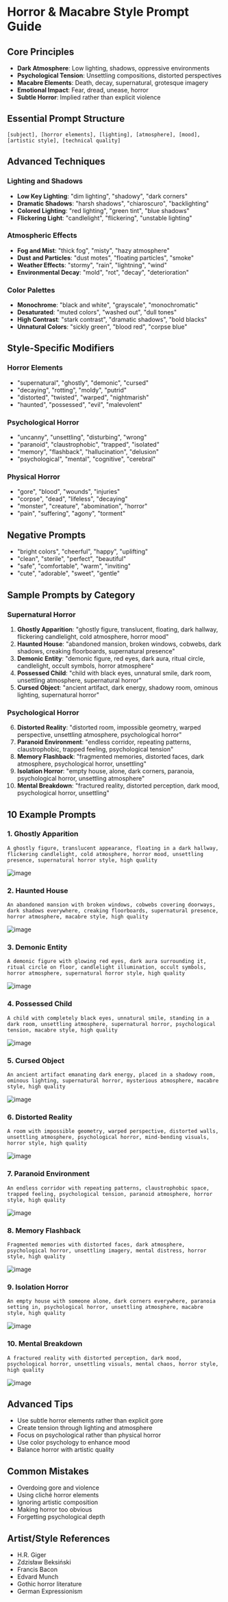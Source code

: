 # Horror & Macabre Style Prompt Guide

## Core Principles

- **Dark Atmosphere**: Low lighting, shadows, oppressive environments
- **Psychological Tension**: Unsettling compositions, distorted perspectives
- **Macabre Elements**: Death, decay, supernatural, grotesque imagery
- **Emotional Impact**: Fear, dread, unease, horror
- **Subtle Horror**: Implied rather than explicit violence

## Essential Prompt Structure

```text
[subject], [horror elements], [lighting], [atmosphere], [mood], [artistic style], [technical quality]
```

## Advanced Techniques

### Lighting and Shadows

- **Low Key Lighting**: "dim lighting", "shadowy", "dark corners"
- **Dramatic Shadows**: "harsh shadows", "chiaroscuro", "backlighting"
- **Colored Lighting**: "red lighting", "green tint", "blue shadows"
- **Flickering Light**: "candlelight", "flickering", "unstable lighting"

### Atmospheric Effects

- **Fog and Mist**: "thick fog", "misty", "hazy atmosphere"
- **Dust and Particles**: "dust motes", "floating particles", "smoke"
- **Weather Effects**: "stormy", "rain", "lightning", "wind"
- **Environmental Decay**: "mold", "rot", "decay", "deterioration"

### Color Palettes

- **Monochrome**: "black and white", "grayscale", "monochromatic"
- **Desaturated**: "muted colors", "washed out", "dull tones"
- **High Contrast**: "stark contrast", "dramatic shadows", "bold blacks"
- **Unnatural Colors**: "sickly green", "blood red", "corpse blue"

## Style-Specific Modifiers

### Horror Elements

- "supernatural", "ghostly", "demonic", "cursed"
- "decaying", "rotting", "moldy", "putrid"
- "distorted", "twisted", "warped", "nightmarish"
- "haunted", "possessed", "evil", "malevolent"

### Psychological Horror

- "uncanny", "unsettling", "disturbing", "wrong"
- "paranoid", "claustrophobic", "trapped", "isolated"
- "memory", "flashback", "hallucination", "delusion"
- "psychological", "mental", "cognitive", "cerebral"

### Physical Horror

- "gore", "blood", "wounds", "injuries"
- "corpse", "dead", "lifeless", "decaying"
- "monster", "creature", "abomination", "horror"
- "pain", "suffering", "agony", "torment"

## Negative Prompts

- "bright colors", "cheerful", "happy", "uplifting"
- "clean", "sterile", "perfect", "beautiful"
- "safe", "comfortable", "warm", "inviting"
- "cute", "adorable", "sweet", "gentle"

## Sample Prompts by Category

### Supernatural Horror

1. **Ghostly Apparition**: "ghostly figure, translucent, floating, dark hallway, flickering candlelight, cold atmosphere, horror mood"
2. **Haunted House**: "abandoned mansion, broken windows, cobwebs, dark shadows, creaking floorboards, supernatural presence"
3. **Demonic Entity**: "demonic figure, red eyes, dark aura, ritual circle, candlelight, occult symbols, horror atmosphere"
4. **Possessed Child**: "child with black eyes, unnatural smile, dark room, unsettling atmosphere, supernatural horror"
5. **Cursed Object**: "ancient artifact, dark energy, shadowy room, ominous lighting, supernatural horror"

### Psychological Horror

6. **Distorted Reality**: "distorted room, impossible geometry, warped perspective, unsettling atmosphere, psychological horror"
7. **Paranoid Environment**: "endless corridor, repeating patterns, claustrophobic, trapped feeling, psychological tension"
8. **Memory Flashback**: "fragmented memories, distorted faces, dark atmosphere, psychological horror, unsettling"
9. **Isolation Horror**: "empty house, alone, dark corners, paranoia, psychological horror, unsettling atmosphere"
10. **Mental Breakdown**: "fractured reality, distorted perception, dark mood, psychological horror, unsettling"

## 10 Example Prompts

### 1. Ghostly Apparition

```text
A ghostly figure, translucent appearance, floating in a dark hallway, flickering candlelight, cold atmosphere, horror mood, unsettling presence, supernatural horror style, high quality
```

![image](assets/atmospheric_abstract.png)

### 2. Haunted House

```text
An abandoned mansion with broken windows, cobwebs covering doorways, dark shadows everywhere, creaking floorboards, supernatural presence, horror atmosphere, macabre style, high quality
```

![image](assets/atmospheric_abstract.png)

### 3. Demonic Entity

```text
A demonic figure with glowing red eyes, dark aura surrounding it, ritual circle on floor, candlelight illumination, occult symbols, horror atmosphere, supernatural horror style, high quality
```

![image](assets/atmospheric_abstract.png)

### 4. Possessed Child

```text
A child with completely black eyes, unnatural smile, standing in a dark room, unsettling atmosphere, supernatural horror, psychological tension, macabre style, high quality
```

![image](assets/atmospheric_abstract.png)

### 5. Cursed Object

```text
An ancient artifact emanating dark energy, placed in a shadowy room, ominous lighting, supernatural horror, mysterious atmosphere, macabre style, high quality
```

![image](assets/atmospheric_abstract.png)

### 6. Distorted Reality

```text
A room with impossible geometry, warped perspective, distorted walls, unsettling atmosphere, psychological horror, mind-bending visuals, horror style, high quality
```

![image](assets/atmospheric_abstract.png)

### 7. Paranoid Environment

```text
An endless corridor with repeating patterns, claustrophobic space, trapped feeling, psychological tension, paranoid atmosphere, horror style, high quality
```

![image](assets/atmospheric_abstract.png)

### 8. Memory Flashback

```text
Fragmented memories with distorted faces, dark atmosphere, psychological horror, unsettling imagery, mental distress, horror style, high quality
```

![image](assets/atmospheric_abstract.png)

### 9. Isolation Horror

```text
An empty house with someone alone, dark corners everywhere, paranoia setting in, psychological horror, unsettling atmosphere, macabre style, high quality
```

![image](assets/atmospheric_abstract.png)

### 10. Mental Breakdown

```text
A fractured reality with distorted perception, dark mood, psychological horror, unsettling visuals, mental chaos, horror style, high quality
```

![image](assets/atmospheric_abstract.png)

## Advanced Tips

- Use subtle horror elements rather than explicit gore
- Create tension through lighting and atmosphere
- Focus on psychological rather than physical horror
- Use color psychology to enhance mood
- Balance horror with artistic quality

## Common Mistakes

- Overdoing gore and violence
- Using cliché horror elements
- Ignoring artistic composition
- Making horror too obvious
- Forgetting psychological depth

## Artist/Style References

- H.R. Giger
- Zdzisław Beksiński
- Francis Bacon
- Edvard Munch
- Gothic horror literature
- German Expressionism
